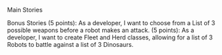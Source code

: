 Main Stories
 
<!-- (5 points): As a developer, I want to make at least 7 commits with good, descriptive messages.  -->
<!-- (5 points): As a developer, I want to make a class for each of the following: Robot, Dinosaur, Weapon, Battlefield. 
(10 points): As a developer, I want a Dinosaur to have a name, health, and attack_power.  
(10 points): As a developer, I want a Robot to have a name, health, and active_weapon. 
(10 points): As a developer, I want a Weapon to have a name and attack_power.  -->
<!-- (10 points): As a developer, I want a Dinosaur to have the ability to attack a Robot on a Battlefield. This attack method should lower a Robot’s health by the value of the Dinosaur’s attack_power.  -->
<!-- (10 points): As a developer, I want a Robot to have the ability to attack a Dinosaur on a Battlefield. This attack method should lower the Dinosaur’s health by the attack_power of the Robot’s active_weapon.  -->
<!-- (10 points): As a developer, I want the battle to conclude once either the Robot or the Dinosaur has its health points reduced to zero. -->
 
Bonus Stories
(5 points): As a developer, I want to choose from a List of 3 possible weapons before a robot makes an attack. 
(5 points): As a developer, I want to create Fleet and Herd classes, allowing for a list of 3 Robots to battle against a list of 3 Dinosaurs.